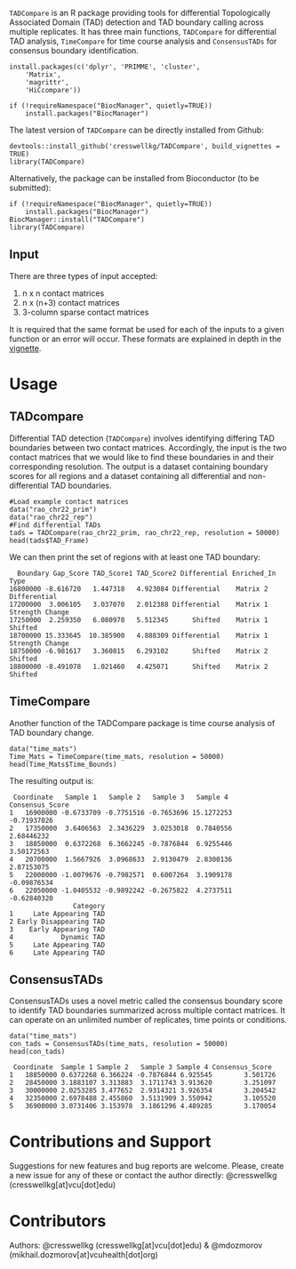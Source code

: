 `TADCompare` is an R package providing tools for differential Topologically Associated Domain (TAD) detection and TAD boundary calling across multiple replicates. It has three main functions, `TADCompare` for differential TAD analysis, `TimeCompare` for time course analysis and `ConsensusTADs` for consensus boundary identification. 

```
install.packages(c('dplyr', 'PRIMME', 'cluster',
    'Matrix',
    'magrittr',
    'HiCcompare'))

if (!requireNamespace("BiocManager", quietly=TRUE))
    install.packages("BiocManager")
```
The latest version of `TADCompare` can be directly installed from Github:

```
devtools::install_github('cresswellkg/TADCompare', build_vignettes = TRUE)
library(TADCompare)
```

Alternatively, the package can be installed from Bioconductor (to be submitted):

```
if (!requireNamespace("BiocManager", quietly=TRUE))
    install.packages("BiocManager")
BiocManager::install("TADCompare")
library(TADCompare)
```

## Input

There are three types of input accepted:

1. n x n contact matrices
2. n x (n+3) contact matrices
3. 3-column sparse contact matrices

It is required that the same format be used for each of the inputs to a given function or an error will occur. These formats are explained in depth in the [vignette](vignettes/TADCompare.Rmd).

# Usage

## TADcompare

Differential TAD detection (`TADCompare`) involves identifying differing TAD boundaries between two contact matrices. Accordingly, the input is the two contact matrices that we would like to find these boundaries in and their corresponding resolution. The output is a dataset containing boundary scores for all regions and a dataset containing all differential and non-differential TAD boundaries. 

```
#Load example contact matrices
data("rao_chr22_prim")
data("rao_chr22_rep")
#Find differential TADs
tads = TADCompare(rao_chr22_prim, rao_chr22_rep, resolution = 50000)
head(tads$TAD_Frame)
```
We can then print the set of regions with at least one TAD boundary:

```
  Boundary Gap_Score TAD_Score1 TAD_Score2 Differential Enriched_In            Type
16800000 -8.616720   1.447318   4.923084 Differential    Matrix 2    Differential
17200000  3.006105   3.037070   2.012388 Differential    Matrix 1 Strength Change
17250000  2.259350   6.080978   5.512345      Shifted    Matrix 1         Shifted
18700000 15.333645  10.385900   4.888309 Differential    Matrix 1 Strength Change
18750000 -6.981617   3.360815   6.293102      Shifted    Matrix 2         Shifted
18800000 -8.491078   1.021460   4.425071      Shifted    Matrix 2         Shifted
```
## TimeCompare

Another function of the TADCompare package is time course analysis of TAD boundary change. 

```
data("time_mats")
Time_Mats = TimeCompare(time_mats, resolution = 50000)
head(Time_Mats$Time_Bounds)
```
The resulting output is:

```
 Coordinate   Sample 1   Sample 2   Sample 3   Sample 4 Consensus_Score
1   16900000 -0.6733709 -0.7751516 -0.7653696 15.1272253     -0.71937026
2   17350000  3.6406563  2.3436229  3.0253018  0.7840556      2.68446232
3   18850000  0.6372268  6.3662245 -0.7876844  6.9255446      3.50172563
4   20700000  1.5667926  3.0968633  2.9130479  2.8300136      2.87153075
5   22000000 -1.0079676 -0.7982571  0.6007264  3.1909178     -0.09876534
6   22050000 -1.0405532 -0.9892242 -0.2675822  4.2737511     -0.62840320
                Category
1     Late Appearing TAD
2 Early Disappearing TAD
3    Early Appearing TAD
4            Dynamic TAD
5     Late Appearing TAD
6     Late Appearing TAD
```

## ConsensusTADs

ConsensusTADs uses a novel metric called the consensus boundary score to identify TAD boundaries summarized across multiple contact matrices. It can operate on an unlimited number of replicates, time points or conditions.

```
data("time_mats")
con_tads = ConsensusTADs(time_mats, resolution = 50000)
head(con_tads)
```

```
 Coordinate  Sample 1 Sample 2   Sample 3 Sample 4 Consensus_Score
1   18850000 0.6372268 6.366224 -0.7876844 6.925545        3.501726
2   28450000 3.1883107 3.313883  3.1711743 3.913620        3.251097
3   30000000 2.0253285 3.477652  2.9314321 3.926354        3.204542
4   32350000 2.6978488 2.455860  3.5131909 3.550942        3.105520
5   36900000 3.0731406 3.153978  3.1861296 4.489285        3.170054
```

# Contributions and Support

Suggestions for new features and bug reports are welcome. Please, create a new issue for any of these or contact the author directly: @cresswellkg (cresswellkg[at]vcu[dot]edu)

# Contributors

Authors: @cresswellkg (cresswellkg[at]vcu[dot]edu) & @mdozmorov (mikhail.dozmorov[at]vcuhealth[dot]org)



